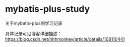 # mybatis-plus-study
关于mybatis-plus的学习记录

具体记录可见博客详细描述：https://blog.csdn.net/hhhmonkey/article/details/108110441
